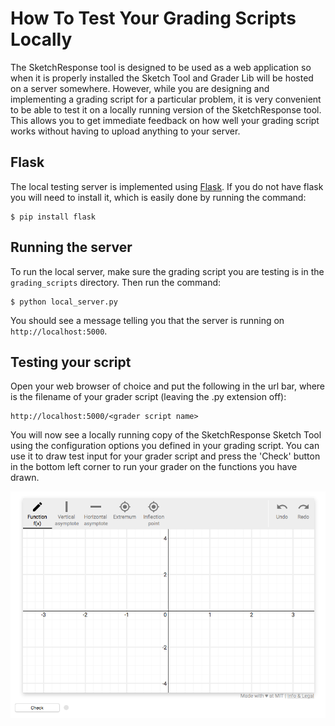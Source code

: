 # How To Test Your Grading Scripts Locally

The SketchResponse tool is designed to be used as a web application so when it is properly installed the Sketch Tool and Grader Lib will be hosted on a server somewhere. However, while you are designing and implementing a grading script for a particular problem, it is very convenient to be able to test it on a locally running version of the SketchResponse tool. This allows you to get immediate feedback on how well your grading script works without having to upload anything to your server.

## Flask

The local testing server is implemented using [Flask](http://flask.pocoo.org/). If you do not have flask you will need to install it, which is easily done by running the command:

```
$ pip install flask
```

## Running the server

To run the local server, make sure the grading script you are testing is in the `grading_scripts` directory. Then run the command:

```
$ python local_server.py
```

You should see a message telling you that the server is running on `http://localhost:5000`.

## Testing your script

Open your web browser of choice and put the following in the url bar, where <grader script name> is the filename of your grader script (leaving the .py extension off):

```
http://localhost:5000/<grader script name>
```

You will now see a locally running copy of the SketchResponse Sketch Tool using the configuration options you defined in your grading script. You can use it to draw test input for your grader script and press the 'Check' button in the bottom left corner to run your grader on the functions you have drawn.

![Locally running Sketch Tool](imgs/complex_grader.png "Local Sketch Tool")
